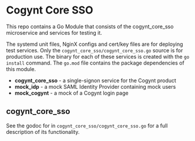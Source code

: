 # Cogynt Core SSO

This repo contains a Go Module that consists of the cogynt_core_sso microservice and services for testing it.

The systemd unit files, NginX configs and cert/key files are for deploying test services. Only the `cogynt_core_sso/cogynt_core_sso.go` source is for production use. The binary for each of these services is created with the `go install` command. The `go.mod` file contains the package dependencies of this module.

* **cogynt_core_sso** - a single-signon service for the Cogynt product
* **mock_idp** - a mock SAML Identity Provider containing mock users
* **mock_cogynt** - a mock of a Cogynt login page

## cogynt_core_sso

See the godoc for in `cogynt_core_sso/cogynt_core_sso.go` for a full description of its functionality.

